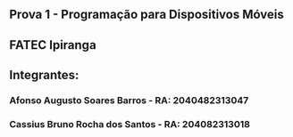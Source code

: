 ## Prova 1 - Programação para Dispositivos Móveis
## FATEC Ipiranga

## Integrantes:

### Afonso Augusto Soares Barros - RA: 2040482313047
### Cassius Bruno Rocha dos Santos - RA: 204082313018